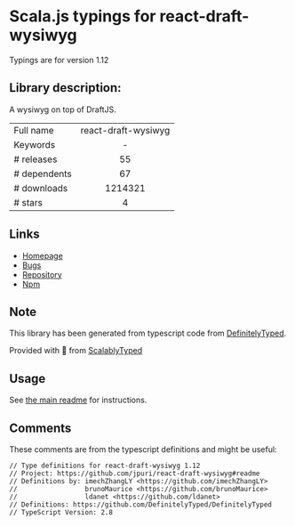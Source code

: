 
# Scala.js typings for react-draft-wysiwyg

Typings are for version 1.12

## Library description:
A wysiwyg on top of DraftJS.

|                    |                 |
| ------------------ | :-------------: |
| Full name          | react-draft-wysiwyg |
| Keywords           | - |
| # releases         | 55 |
| # dependents       | 67 |
| # downloads        | 1214321 |
| # stars            | 4 |

## Links
- [Homepage](https://github.com/jpuri/react-draft-wysiwyg#readme)
- [Bugs](https://github.com/jpuri/react-draft-wysiwyg/issues)
- [Repository](https://github.com/jpuri/react-draft-wysiwyg)
- [Npm](https://www.npmjs.com/package/react-draft-wysiwyg)
    


## Note
This library has been generated from typescript code from [DefinitelyTyped](https://definitelytyped.org).

Provided with :purple_heart: from [ScalablyTyped](https://github.com/oyvindberg/ScalablyTyped)

## Usage
See [the main readme](../../readme.md) for instructions.

## Comments

These comments are from the typescript definitions and might be useful:
```
// Type definitions for react-draft-wysiwyg 1.12
// Project: https://github.com/jpuri/react-draft-wysiwyg#readme
// Definitions by: imechZhangLY <https://github.com/imechZhangLY>
//                 brunoMaurice <https://github.com/brunoMaurice>
//                 ldanet <https://github.com/ldanet>
// Definitions: https://github.com/DefinitelyTyped/DefinitelyTyped
// TypeScript Version: 2.8

```

